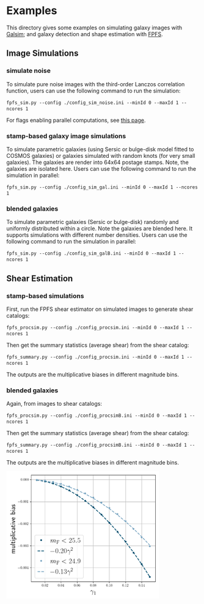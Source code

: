 # Examples

This directory gives some examples on simulating galaxy images with
[Galsim](https://github.com/GalSim-developers/GalSim); and galaxy detection and
shape estimation with [FPFS](https://github.com/mr-superonion/FPFS).

## Image Simulations
### simulate noise
To simulate pure noise images with the third-order Lanczos correlation
function, users can use the following command to run the simulation:
```shell
fpfs_sim.py --config ./config_sim_noise.ini --minId 0 --maxId 1 --ncores 1
```
For flags enabling parallel computations, see [this
page](https://schwimmbad.readthedocs.io/en/latest/examples/index.html#selecting-a-pool-with-command-line-arguments).

### stamp-based galaxy image simulations
To simulate parametric galaxies (using Sersic or bulge-disk model fitted to
COSMOS galaxies) or galaxies simulated with random knots (for very small
galaxies). The galaxies are render into 64x64 postage stamps. Note, the
galaxies are isolated here. Users can use the following command to run the
simulation in parallel:
```shell
fpfs_sim.py --config ./config_sim_gal.ini --minId 0 --maxId 1 --ncores 1
```

### blended galaxies
To simulate parametric galaxies (Sersic or bulge-disk) randomly and uniformly
distributed within a circle. Note the galaxies are blended here. It supports
simulations with different number densities. Users can use the following
command to run the simulation in parallel:
```shell
fpfs_sim.py --config ./config_sim_galB.ini --minId 0 --maxId 1 --ncores 1
```

## Shear Estimation

### stamp-based simulations
First, run the FPFS shear estimator on simulated images to generate shear
catalogs:
```shell
fpfs_procsim.py --config ./config_procsim.ini --minId 0 --maxId 1 --ncores 1
```
Then get the summary statistics (average shear) from the shear catalog:
```shell
fpfs_summary.py --config ./config_procsim.ini --minId 0 --maxId 1 --ncores 1
```
The outputs are the multiplicative biases in different magnitude bins.

### blended galaxies

Again, from images to shear catalogs:
```shell
fpfs_procsim.py --config ./config_procsimB.ini --minId 0 --maxId 1 --ncores 1
```
Then get the summary statistics (average shear) from the shear catalog:
```shell
fpfs_summary.py --config ./config_procsimB.ini --minId 0 --maxId 1 --ncores 1
```
The outputs are the multiplicative biases in different magnitude bins.

<img src="m_vs_gamma2.png" alt="mbias" width="400">

